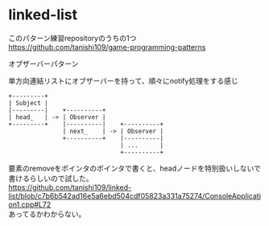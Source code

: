 # linked-list

このパターン練習repositoryのうちの1つ  
https://github.com/tanishi109/game-programming-patterns

オブザーバーパターン

単方向連結リストにオブザーバーを持って、順々にnotify処理をする感じ

```
+---------+
| Subject |
|---------|    +----------+
| head_   | -> | Observer |
+---------+    |----------|    +----------+
               | next_    | -> | Observer |
               +----------+    |----------|
                               | ...      |
                               +----------+
```

要素のremoveをポインタのポインタで書くと、headノードを特別扱いしないで書けるらしいので試した。  
https://github.com/tanishi109/linked-list/blob/c7b6b542ad16e5a6ebd504cdf05823a331a75274/ConsoleApplication1.cpp#L72  
あってるかわからない。

